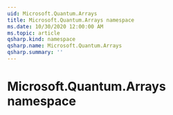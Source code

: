 ```yaml
---
uid: Microsoft.Quantum.Arrays
title: Microsoft.Quantum.Arrays namespace
ms.date: 10/30/2020 12:00:00 AM
ms.topic: article
qsharp.kind: namespace
qsharp.name: Microsoft.Quantum.Arrays
qsharp.summary: ''
---
```


# Microsoft.Quantum.Arrays namespace



